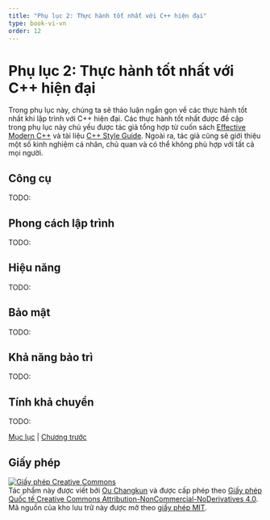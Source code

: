 ```yaml
---
title: "Phụ lục 2: Thực hành tốt nhất với C++ hiện đại"
type: book-vi-vn
order: 12
---
```


# Phụ lục 2: Thực hành tốt nhất với C++ hiện đại

Trong phụ lục này, chúng ta sẽ thảo luận ngắn gọn về các thực hành tốt nhất
khi lập trình với C++ hiện đại.
Các thực hành tốt nhất được đề cập trong phụ lục này
chủ yếu được tác giả tổng hợp từ cuốn sách
[Effective Modern C++](https://www.amazon.com/dp/1491903996/ref=cm_sw_em_r_mt_dp_U_-ZgjDb81ERBNP)
và tài liệu
[C++ Style Guide](https://google.github.io/styleguide/cppguide.html).
Ngoài ra, tác giả cũng sẽ giới thiệu một số kinh nghiệm cá nhân,
chủ quan và có thể không phù hợp với tất cả mọi người.

## Công cụ

TODO:

## Phong cách lập trình

TODO:

## Hiệu năng

TODO:

## Bảo mật

TODO:

## Khả năng bảo trì

TODO:

## Tính khả chuyển

TODO:

[Mục lục](./toc.md) | [Chương trước](./appendix1.md)

## Giấy phép

<a rel="license" href="https://creativecommons.org/licenses/by-nc-nd/4.0/"><img alt="Giấy phép Creative Commons" style="border-width:0" src="https://i.creativecommons.org/l/by-nc-nd/4.0/88x31.png" /></a><br />Tác phẩm này được viết bởi [Ou Changkun](https://changkun.de) và được cấp phép theo <a rel="license" href="https://creativecommons.org/licenses/by-nc-nd/4.0/">Giấy phép Quốc tế Creative Commons Attribution-NonCommercial-NoDerivatives 4.0</a>. Mã nguồn của kho lưu trữ này được mở theo [giấy phép MIT](../../LICENSE).



